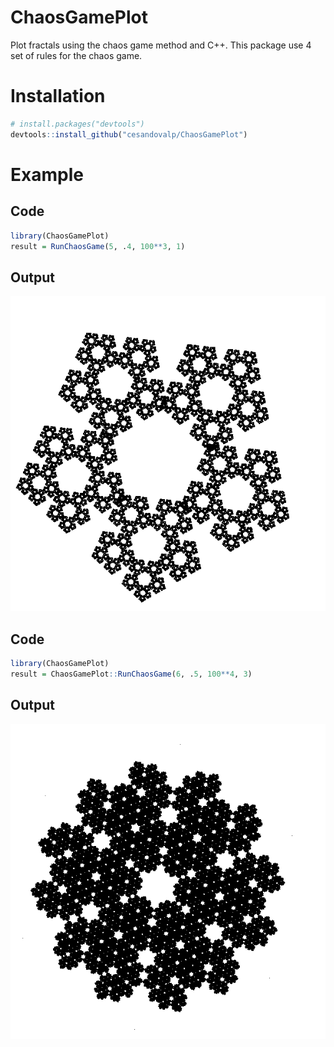 # ChaosGamePlot

Plot fractals using the chaos game method and C++.
This package use 4 set of rules for the chaos game.

# Installation

```R
# install.packages("devtools")
devtools::install_github("cesandovalp/ChaosGamePlot")
```

# Example

## Code

```R
library(ChaosGamePlot)
result = RunChaosGame(5, .4, 100**3, 1)
```
## Output

![output](docs/1.png)

## Code

```R
library(ChaosGamePlot)
result = ChaosGamePlot::RunChaosGame(6, .5, 100**4, 3)
```
## Output

![output](docs/2.png)
